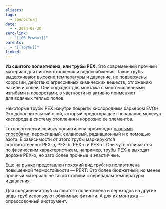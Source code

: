 ```yaml
---
aliases: 
tags:
  - зрелость/🌱
date:
  - - 2024-07-30
zero-link:
  - "[[00 Ремонт]]"
parents:
  - "[[Трубы]]"
linked:
---
```

**Из сшитого полиэтилена, или трубы PEX.** Это современный прочный материал для систем отопления и водоснабжения. Такие трубы выдерживают высокие температуры и давление, не подвержены коррозии, действию агрессивных химических веществ, отложению накипи и солей. Они подходят для монтажа с многочисленными изгибами и поворотами, в частности их активно применяют для водяных теплых полов.

Некоторые трубы PEX изнутри покрыты кислородным барьером EVOH. Это дополнительный слой, который предотвращает попадание молекул кислорода в систему отопления и коррозию ее элементов.

Технологически сшивку полиэтилена производят [разными способами:](https://valtec.ru/document/article/miphs_about_pex.html) пероксидный, силановый, радиационный и с помощью азота. В зависимости от этого трубы маркируются соответственно: PEX-a, PEX-b, PEX-c и PEX-d. Они чуть отличаются по физическим характеристикам, например, трубы PEX-a выходят дороже PEX-b, но зато более прочные и эластичные.

Еще на рынке представлен похожий вид труб: из полиэтилена повышенной термостойкости — PERT. Это более бюджетный, но менее прочный материал: не такой стойкий к перепадам температуры и давления.

Для соединений труб из сшитого полиэтилена и переходов на другие виды труб используют обжимные фитинги. А для их монтажа — опрессовочный инструмент.